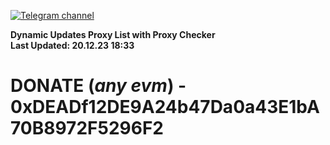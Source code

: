 [![Telegram channel](https://img.shields.io/endpoint?url=https://runkit.io/damiankrawczyk/telegram-badge/branches/master?url=https://t.me/n4z4v0d)](https://t.me/n4z4v0d) 

**Dynamic Updates Proxy List with Proxy Checker**  
**Last Updated: 20.12.23 18:33**

# DONATE (_any evm_) - 0xDEADf12DE9A24b47Da0a43E1bA70B8972F5296F2
